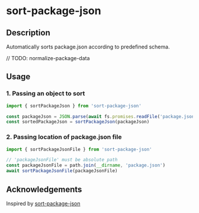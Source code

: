 # sort-package-json

## Description

Automatically sorts package.json according to predefined schema.

// TODO: normalize-package-data

## Usage

### 1. Passing an object to sort

```js
import { sortPackageJson } from 'sort-package-json'

const packageJson = JSON.parse(await fs.promises.readFile('package.json'))
const sortedPackageJson = sortPackageJson(packageJson)
```

### 2. Passing location of package.json file

```js
import { sortPackageJsonFile } from 'sort-package-json'

// 'packageJsonFile' must be absolute path
const packageJsonFile = path.join(__dirname, 'package.json')
await sortPackageJsonFile(packageJsonFile)
```

## Acknowledgements

Inspired by [sort-package-json](https://github.com/keithamus/sort-package-json)

